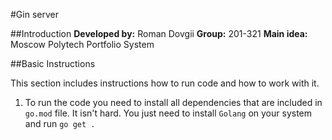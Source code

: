 #Gin server

##Introduction
**Developed by:** Roman Dovgii
**Group:** 201-321
**Main idea:** Moscow Polytech Portfolio System

##Basic Instructions

This section includes instructions how to run code and how to work with it.

1. To run the code you need to install all dependencies that are included in ```go.mod``` file. It isn't hard. You just need to install ```Golang``` on your system and run ```go get .```
